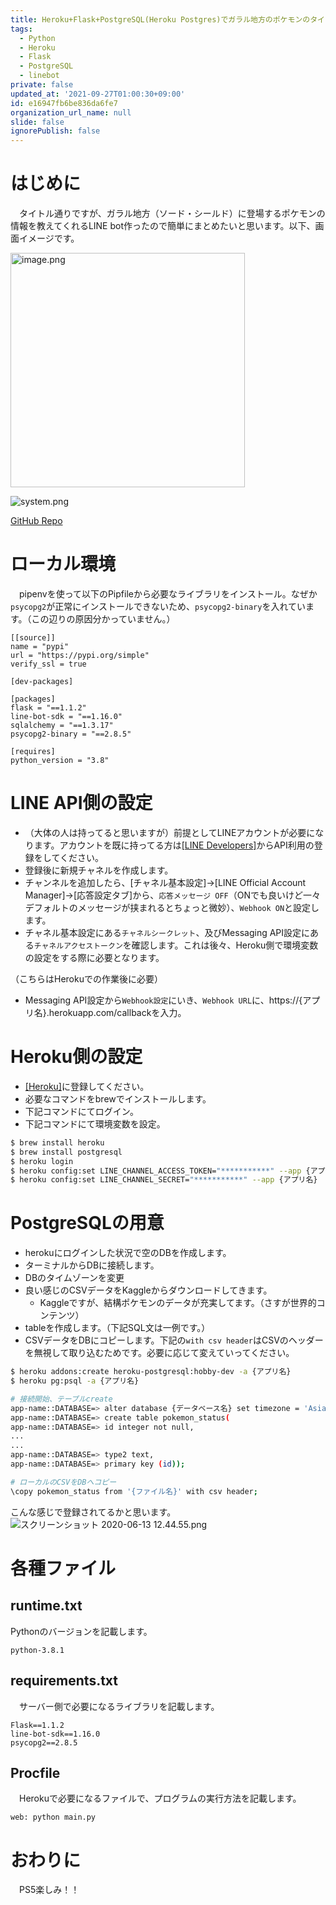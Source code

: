 ```yaml
---
title: Heroku+Flask+PostgreSQL(Heroku Postgres)でガラル地方のポケモンのタイプや強さを教えてくれるLINE bot作った
tags:
  - Python
  - Heroku
  - Flask
  - PostgreSQL
  - linebot
private: false
updated_at: '2021-09-27T01:00:30+09:00'
id: e16947fb6be836da6fe7
organization_url_name: null
slide: false
ignorePublish: false
---
```

# はじめに
　タイトル通りですが、ガラル地方（ソード・シールド）に登場するポケモンの情報を教えてくれるLINE bot作ったので簡単にまとめたいと思います。以下、画面イメージです。

<img width="375" alt="image.png" src="https://qiita-image-store.s3.ap-northeast-1.amazonaws.com/0/323251/88dc798b-635d-036d-eebc-4fd0f12c317a.png">

![system.png](https://qiita-image-store.s3.ap-northeast-1.amazonaws.com/0/323251/00e61b5c-9d33-1207-d836-671f1971191c.png)

[GitHub Repo](https://github.com/spider-man-tm/line-bot-pokemon)


# ローカル環境
　pipenvを使って以下のPipfileから必要なライブラリをインストール。なぜか`psycopg2`が正常にインストールできないため、`psycopg2-binary`を入れています。（この辺りの原因分かっていません。）

```Pipfile
[[source]]
name = "pypi"
url = "https://pypi.org/simple"
verify_ssl = true

[dev-packages]

[packages]
flask = "==1.1.2"
line-bot-sdk = "==1.16.0"
sqlalchemy = "==1.3.17"
psycopg2-binary = "==2.8.5"

[requires]
python_version = "3.8"
```

# LINE API側の設定
- （大体の人は持ってると思いますが）前提としてLINEアカウントが必要になります。アカウントを既に持ってる方は[[LINE Developers]](https://developers.line.biz/ja/)からAPI利用の登録をしてください。
- 登録後に新規チャネルを作成します。
- チャンネルを追加したら、[チャネル基本設定]->[LINE Official Account Manager]->[応答設定タブ]から、`応答メッセージ OFF`（ONでも良いけど一々デフォルトのメッセージが挟まれるとちょっと微妙）、`Webhook ON`と設定します。
- チャネル基本設定にある`チャネルシークレット`、及びMessaging API設定にある`チャネルアクセストークン`を確認します。これは後々、Heroku側で環境変数の設定をする際に必要となります。

（こちらはHerokuでの作業後に必要）
- Messaging API設定から`Webhook設定`にいき、`Webhook URL`に、https://{アプリ名}.herokuapp.com/callbackを入力。

# Heroku側の設定
- [[Heroku]](https://id.heroku.com/login)に登録してください。
- 必要なコマンドをbrewでインストールします。
- 下記コマンドにてログイン。
- 下記コマンドにて環境変数を設定。

```bash
$ brew install heroku
$ brew install postgresql
$ heroku login
$ heroku config:set LINE_CHANNEL_ACCESS_TOKEN="***********" --app {アプリ名}
$ heroku config:set LINE_CHANNEL_SECRET="***********" --app {アプリ名}
```

# PostgreSQLの用意
- herokuにログインした状況で空のDBを作成します。
- ターミナルからDBに接続します。
- DBのタイムゾーンを変更
- 良い感じのCSVデータをKaggleからダウンロードしてきます。
    - Kaggleですが、結構ポケモンのデータが充実してます。（さすが世界的コンテンツ）
- tableを作成します。（下記SQL文は一例です。）
- CSVデータをDBにコピーします。下記の`with csv header`はCSVのヘッダーを無視して取り込むためです。必要に応じて変えていってください。

```bash
$ heroku addons:create heroku-postgresql:hobby-dev -a {アプリ名}
$ heroku pg:psql -a {アプリ名}

# 接続開始、テーブルcreate
app-name::DATABASE=> alter database {データベース名} set timezone = 'Asia/Tokyo';
app-name::DATABASE=> create table pokemon_status(
app-name::DATABASE=> id integer not null,
...
...
app-name::DATABASE=> type2 text,
app-name::DATABASE=> primary key (id));

# ローカルのCSVをDBへコピー
\copy pokemon_status from '{ファイル名}' with csv header;
```

こんな感じで登録されてるかと思います。
![スクリーンショット 2020-06-13 12.44.55.png](https://qiita-image-store.s3.ap-northeast-1.amazonaws.com/0/323251/8d0011e0-7826-2973-a8ea-2da57229bbc9.png)


# 各種ファイル

## runtime.txt
 Pythonのバージョンを記載します。

```
python-3.8.1
```

## requirements.txt
　サーバー側で必要になるライブラリを記載します。

```
Flask==1.1.2
line-bot-sdk==1.16.0
psycopg2==2.8.5
```

## Procfile
　Herokuで必要になるファイルで、プログラムの実行方法を記載します。

```
web: python main.py
```

# おわりに
　PS5楽しみ！！
